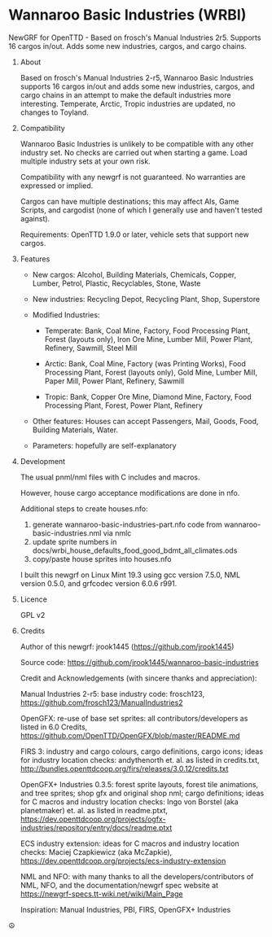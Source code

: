 # Wannaroo Basic Industries (WRBI)

NewGRF for OpenTTD - Based on frosch's Manual Industries 2r5. Supports 16 cargos in/out. Adds some new industries, cargos, and cargo chains.

1. About

    Based on frosch's Manual Industries 2-r5, Wannaroo Basic Industries supports 16 cargos in/out and adds some new industries, cargos, and cargo chains in an attempt to make the default industries more interesting. Temperate, Arctic, Tropic industries are updated, no changes to Toyland.

1. Compatibility

    Wannaroo Basic Industries is unlikely to be compatible with any other industry set. No checks are carried out when starting a game. Load multiple industry sets at your own risk.

    Compatibility with any newgrf is not guaranteed. No warranties are expressed or implied.

    Cargos can have multiple destinations; this may affect AIs, Game Scripts, and cargodist (none of which I generally use and haven't tested against).

    Requirements: OpenTTD 1.9.0 or later, vehicle sets that support new cargos.

1. Features

    * New cargos: Alcohol, Building Materials, Chemicals, Copper, Lumber, Petrol, Plastic, Recyclables, Stone, Waste

    * New industries: Recycling Depot, Recycling Plant, Shop, Superstore

    * Modified Industries:

        * Temperate: Bank, Coal Mine, Factory, Food Processing Plant, Forest (layouts only), Iron Ore Mine, Lumber Mill, Power Plant, Refinery, Sawmill, Steel Mill

        * Arctic: Bank, Coal Mine, Factory (was Printing Works), Food Processing Plant, Forest (layouts only), Gold Mine, Lumber Mill, Paper Mill, Power Plant, Refinery, Sawmill

        * Tropic: Bank, Copper Ore Mine, Diamond Mine, Factory, Food Processing Plant, Forest, Power Plant, Refinery

    * Other features: Houses can accept Passengers, Mail, Goods, Food, Building Materials, Water. 

    * Parameters: hopefully are self-explanatory

1. Development

    The usual pnml/nml files with C includes and macros.

    However, house cargo acceptance modifications are done in nfo.

    Additional steps to create houses.nfo:
        
    1) generate wannaroo-basic-industries-part.nfo code from wannaroo-basic-industries.nml via nmlc        
    2) update sprite numbers in docs/wrbi_house_defaults_food_good_bdmt_all_climates.ods        
    3) copy/paste house sprites into houses.nfo        

    I built this newgrf on Linux Mint 19.3 using gcc version 7.5.0, NML version 0.5.0, and grfcodec version 6.0.6 r991.

1. Licence

    GPL v2

1. Credits

    Author of this newgrf: jrook1445 (https://github.com/jrook1445)

    Source code: https://github.com/jrook1445/wannaroo-basic-industries

    Credit and Acknowledgements (with sincere thanks and appreciation):
    
    Manual Industries 2-r5: base industry code: frosch123, https://github.com/frosch123/ManualIndustries2

    OpenGFX: re-use of base set sprites: all contributors/developers as listed in 6.0 Credits, https://github.com/OpenTTD/OpenGFX/blob/master/README.md

    FIRS 3: industry and cargo colours, cargo definitions, cargo icons; ideas for industry location checks: andythenorth et. al. as listed in credits.txt, http://bundles.openttdcoop.org/firs/releases/3.0.12/credits.txt

    OpenGFX+ Industries 0.3.5: forest sprite layouts, forest tile animations, and tree sprites; shop gfx and original shop nml; cargo definitions; ideas for C macros and industry location checks: Ingo von Borstel (aka planetmaker) et. al. as listed in readme.ptxt, https://dev.openttdcoop.org/projects/ogfx-industries/repository/entry/docs/readme.ptxt

    ECS industry extension: ideas for C macros and industry location checks: Maciej Czapkiewicz (aka McZapkie), https://dev.openttdcoop.org/projects/ecs-industry-extension

    NML and NFO: with many thanks to all the developers/contributors of NML, NFO, and the documentation/newgrf spec website at https://newgrf-specs.tt-wiki.net/wiki/Main_Page

    Inspiration: Manual Industries, PBI, FIRS, OpenGFX+ Industries

:peace_symbol:

